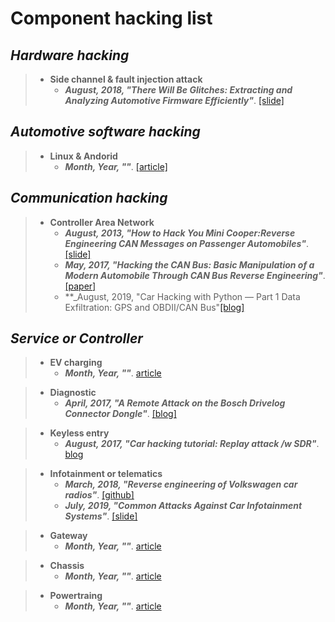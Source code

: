 # Component hacking list

## ***Hardware hacking***
> - **Side channel & fault injection attack**
>   - **_August, 2018, "There Will Be Glitches:
Extracting and Analyzing Automotive Firmware Efficiently"_**. [[slide]](https://i.blackhat.com/us-18/Wed-August-8/us-18-Milburn-There-Will-Be-Glitches-Extracting-And-Analyzing-Automotive-Firmware-Efficiently.pdf)

## ***Automotive software hacking***
> - **Linux & Andorid**
>   - **_Month, Year, ""_**. [[article]]( "")

## ***Communication hacking***
> - **Controller Area Network**
>   - **_August, 2013, "How to Hack You Mini Cooper:Reverse Engineering CAN Messages on Passenger Automobiles"_**. [[slide]](https://pdfs.semanticscholar.org/9f59/33d34f85746f925c6c3583a54530129e3264.pdf)
>   - **_May, 2017, "Hacking the CAN Bus: Basic Manipulation of a Modern Automobile Through CAN Bus Reverse Engineering"_**. [[paper]](https://www.giac.org/paper/gcia/9927/hacking-bus-basic-manipulation-modern-automobile-bus-reverse-engineering/133228)
>   - **_August, 2019, "Car Hacking with Python — Part 1 Data Exfiltration: GPS and OBDII/CAN Bus"[[blog]](https://medium.com/bugbountywriteup/car-hacking-with-python-part-1-data-exfiltration-gps-and-obdii-can-bus-69bc6b101fd1)

## ***Service or Controller***
> - **EV charging**
>   - **_Month, Year, ""_**. [article]( "")

> - **Diagnostic**
>   - **_April, 2017, "A Remote Attack on the Bosch Drivelog Connector Dongle"_**. [[blog]](https://argus-sec.com/blog/cyber-security-blog/remote-attack-bosch-drivelog-connector-dongle/)

> - **Keyless entry**
>   - **_August, 2017, "Car hacking tutorial: Replay attack /w SDR"_**. [blog](https://ivanorsolic.github.io/post/car-hacking/)

> - **Infotainment or telematics**
>   - **_March, 2018, "Reverse engineering of Volkswagen car radios"_**. [[github]](https://github.com/mnaberez/vwradio)
>   - **_July, 2019, "Common Attacks Against Car Infotainment Systems"_**. [[slide]](https://events19.linuxfoundation.org/wp-content/uploads/2018/07/ALS19-Common-Attacks-Against-Car-Infotainment-Systems.pdf)



> - **Gateway**
>   - **_Month, Year, ""_**. [article]( "")

> - **Chassis**
>   - **_Month, Year, ""_**. [article]( "")

> - **Powertraing**
>   - **_Month, Year, ""_**. [article]( "")
